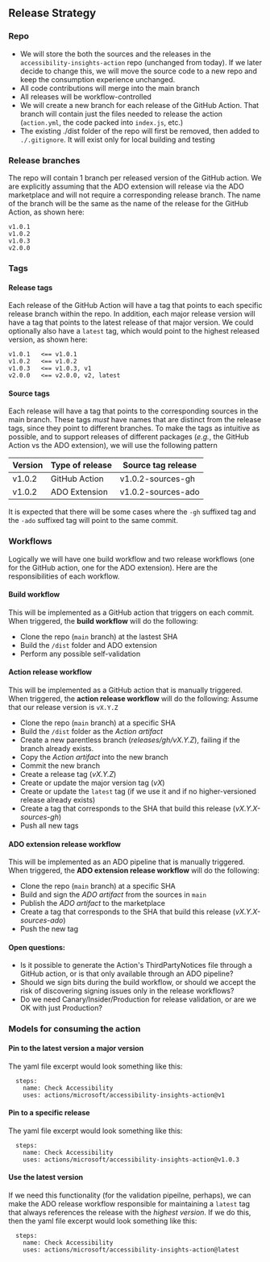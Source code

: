 <!--
Copyright (c) Microsoft Corporation. All rights reserved.
Licensed under the MIT License.
-->

## Release Strategy

### Repo

-   We will store the both the sources and the releases in the `accessibility-insights-action` repo (unchanged from today). If we later decide to change this, we will move the source code to a new repo and keep the consumption experience unchanged.
-   All code contributions will merge into the main branch
-   All releases will be workflow-controlled
-   We will create a new branch for each release of the GitHub Action. That branch will contain just the files needed to release the action (`action.yml`, the code packed into `index.js`, etc.)
-   The existing ./dist folder of the repo will first be removed, then added to `./.gitignore`. It will exist only for local building and testing

### Release branches

The repo will contain 1 branch per released version of the GitHub action. We are explicitly assuming that the ADO extension will release via the ADO marketplace and will not require a corresponding release branch. The name of the branch will be the same as the name of the release for the GitHub Action, as shown here:

```
v1.0.1
v1.0.2
v1.0.3
v2.0.0
```

### Tags

#### Release tags

Each release of the GitHub Action will have a tag that points to each specific release branch within the repo. In addition, each major release version will have a tag that points to the latest release of that major version. We could optionally also have a `latest` tag, which would point to the highest released version, as shown here:

```
v1.0.1   <== v1.0.1
v1.0.2   <== v1.0.2
v1.0.3   <== v1.0.3, v1
v2.0.0   <== v2.0.0, v2, latest
```

#### Source tags

Each release will have a tag that points to the corresponding sources in the main branch. These tags _must_ have names that are distinct from the release tags, since they point to different branches. To make the tags as intuitive as possible, and to support releases of different packages (_e.g._, the GitHub Action vs the ADO extension), we will use the following pattern

| Version | Type of release | Source tag release |
| ------- | --------------- | ------------------ |
| v1.0.2  | GitHub Action   | v1.0.2-sources-gh  |
| v1.0.2  | ADO Extension   | v1.0.2-sources-ado |

It is expected that there will be some cases where the `-gh` suffixed tag and the `-ado` suffixed tag will point to the same commit.

### Workflows

Logically we will have one build workflow and two release workflows (one for the GitHub action, one for the ADO extension). Here are the responsibilities of each workflow.

#### Build workflow

This will be implemented as a GitHub action that triggers on each commit. When triggered, the **build workflow** will do the following:

-   Clone the repo (`main` branch) at the lastest SHA
-   Build the `/dist` folder and ADO extension
-   Perform any possible self-validation

#### Action release workflow

This will be implemented as a GitHub action that is manually triggered. When triggered, the **action release workflow** will do the following: Assume that our release version is `vX.Y.Z`

-   Clone the repo (`main` branch) at a specific SHA
-   Build the `/dist` folder as the _Action artifact_
-   Create a new parentless branch (_releases/gh/vX.Y.Z_), failing if the branch already exists.
-   Copy the _Action artifact_ into the new branch
-   Commit the new branch
-   Create a release tag (_vX.Y.Z_)
-   Create or update the major version tag (_vX_)
-   Create or update the `latest` tag (if we use it and if no higher-versioned release already exists)
-   Create a tag that corresponds to the SHA that build this release (_vX.Y.X-sources-gh_)
-   Push all new tags

#### ADO extension release workflow

This will be implemented as an ADO pipeline that is manually triggered. When triggered, the **ADO extension release workflow** will do the following:

-   Clone the repo (`main` branch) at a specific SHA
-   Build and sign the _ADO artifact_ from the sources in `main`
-   Publish the _ADO artifact_ to the marketplace
-   Create a tag that corresponds to the SHA that build this release (_vX.Y.X-sources-ado_)
-   Push the new tag

#### Open questions:

-   Is it possible to generate the Action's ThirdPartyNotices file through a GitHub action, or is that only available through an ADO pipeline?
-   Should we sign bits during the build workflow, or should we accept the risk of discovering signing issues only in the release workflows?
-   Do we need Canary/Insider/Production for release validation, or are we OK with just Production?

### Models for consuming the action

#### Pin to the latest version a major version

The yaml file excerpt would look something like this:

```
  steps:
    name: Check Accessibility
    uses: actions/microsoft/accessibility-insights-action@v1
```

#### Pin to a specific release

The yaml file excerpt would look something like this:

```
  steps:
    name: Check Accessibility
    uses: actions/microsoft/accessibility-insights-action@v1.0.3
```

#### Use the latest version

If we need this functionality (for the validation pipeilne, perhaps), we can make the ADO release workflow responsible for maintaining a `latest` tag that always references the release with the _highest version_. If we do this, then the yaml file excerpt would look something like this:

```
  steps:
    name: Check Accessibility
    uses: actions/microsoft/accessibility-insights-action@latest
```
